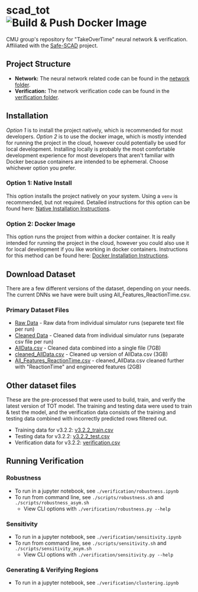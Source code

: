 # scad_tot ![Build & Push Docker Image](https://github.com/SharedControlAutonomousDriving/scad_tot/workflows/Build%20&%20Push%20Docker%20Image/badge.svg)

CMU group's repository for "TakeOverTime" neural network &amp; verification. Affiliated with the [Safe-SCAD](https://www.york.ac.uk/assuring-autonomy/projects/safe-scad/) project.

## Project Structure

* **Network:** The neural network related code can be found in the [network folder](./network).
* **Verification:** The network verification code can be found in the [verification folder](./verification).

## Installation

*Option 1* is to install the project natively, which is recommended for most developers. *Option 2* is to use the docker image, which is mostly intended for running the project in the cloud, however could potentially be used for local development. Installing locally is probably the most comfortable development experience for most developers that aren't familiar with Docker because containers are intended to be ephemeral. Choose whichever option you prefer.

### Option 1: Native Install

This option installs the project natively on your system. Using a `venv` is recommended, but not required. Detailed instructions for this option can be found here: [Native Installation Instructions](./docs/NATIVE_INSTALL.md).

### Option 2: Docker Image

This option runs the project from within a docker container. It is really intended for running the project in the cloud, however you could also use it for local development if you like working in docker containers. Instructions for this method can be found here: [Docker Installation Instructions](./docs/DOCKER_INSTALL.md).

## Download Dataset

There are a few different versions of the dataset, depending on your needs. The current DNNs we have were built using All_Features_ReactionTime.csv.

### Primary Dataset Files

* [Raw Data](https://drive.google.com/drive/folders/1TLz-cKsXMNdIr8A6Aix16QjpRZP_S0BM?usp=sharing) - Raw data from individual simulator runs (separete text file per run)
* [Cleaned Data](https://drive.google.com/drive/folders/1MsyvGP6BblBIB-88ajTFldBWlUFid8RF?usp=sharing) - Cleaned data from individual simulator runs (separate csv file per run)
* [AllData.csv](https://drive.google.com/file/d/1k7fG80Hsb2ZjkbZl_Kx47rE0LiSmaMPG/view?usp=sharing) - Cleaned data combined into a single file (7GB)
* [cleaned_AllData.csv](https://drive.google.com/file/d/1QuZlTzdaqi5BmtiC4wQZTb_6mFv296Lb/view?usp=sharing) - Cleaned up version of AllData.csv (3GB)
* [All_Features_ReactionTime.csv](https://drive.google.com/file/d/1vNT9PopDTy7nUsedAHdg1-VFAKrk6PIO/view?usp=sharing) - cleaned_AllData.csv cleaned further with "ReactionTime" and engineered features (2GB)

## Other dataset files

These are the pre-processed that were used to build, train, and verify the latest version of TOT model. The training and testing data were used to train & test the model, and the verification data consists of the training and testing data combined with incorrectly predicted rows filtered out.

* Training data for v3.2.2: [v3.2.2_train.csv](https://drive.google.com/file/d/1tDqUhCdjHGVmrWHqoKeWLXVG9HhCwUsf/view?usp=sharing)
* Testing data for v3.2.2: [v3.2.2_test.csv](https://drive.google.com/file/d/15jWpFcIh7_KZSNEfqWg5Zv9NW3zqKVbC/view?usp=sharing)
* Verification data for v3.2.2: [verification.csv](https://drive.google.com/file/d/1c8hkHajx-ESUFcS35akhsQ3hMpM_uI22/view?usp=sharing)

## Running Verification

### Robustness

* To run in a jupyter notebook, see `./verification/robustness.ipynb`
* To run from command line, see `./scripts/robustness.sh` and `./scripts/robustness_asym.sh`
  * View CLI options with `./verification/robustness.py --help`

### Sensitivity

* To run in a jupyter notebook, see `./verification/sensitivity.ipynb`
* To run from command line, see `./scripts/sensitivity.sh` and `./scripts/sensitivity_asym.sh`
  * View CLI options with `./verification/sensitivity.py --help`

### Generating & Verifying Regions

* To run in a jupyter notebook, see `./verification/clustering.ipynb`
